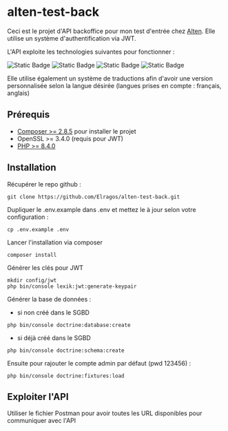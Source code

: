 # alten-test-back

Ceci est le projet d'API backoffice pour mon test d'entrée chez [Alten](https://www.alten.fr/). 
Elle utilise un système d'authentification via JWT.

L'API exploite les technologies suivantes pour fonctionner :

![Static Badge](https://img.shields.io/badge/OpenSSL-3.4.0-green?style=flat)
![Static Badge](https://img.shields.io/badge/PHP-8.4.3-green?style=flat)
![Static Badge](https://img.shields.io/badge/Symfony-7.2.3-green?style=flat)
![Static Badge](https://img.shields.io/badge/lexik_jwt_authentication_bundle-3.1-green?style=flat)

Elle utilise également un système de traductions afin d'avoir une version personnalisée selon la langue désirée 
(langues prises en compte : français, anglais)

## Prérequis

* [Composer >= 2.8.5](https://getcomposer.org/) pour installer le projet
* OpenSSL >= 3.4.0 (requis pour JWT)
* [PHP >= 8.4.0](https://www.php.net/)

## Installation

Récupérer le repo github : 
```
git clone https://github.com/Elragos/alten-test-back.git
```
Dupliquer le .env.example dans .env et mettez le à jour selon votre configuration :
```
cp .env.example .env 
```
Lancer l'installation via composer
```
composer install
```
Générer les clés pour JWT
```
mkdir config/jwt
php bin/console lexik:jwt:generate-keypair
```
Générer la base de données :
* si non créé dans le SGBD
```
php bin/console doctrine:database:create
```
* si déjà créé dans le SGBD
```
php bin/console doctrine:schema:create
```

Ensuite pour rajouter le compte admin par défaut (pwd 123456) :
```
php bin/console doctrine:fixtures:load
```

## Exploiter l'API

Utiliser le fichier Postman pour avoir toutes les URL disponibles pour communiquer avec l'API